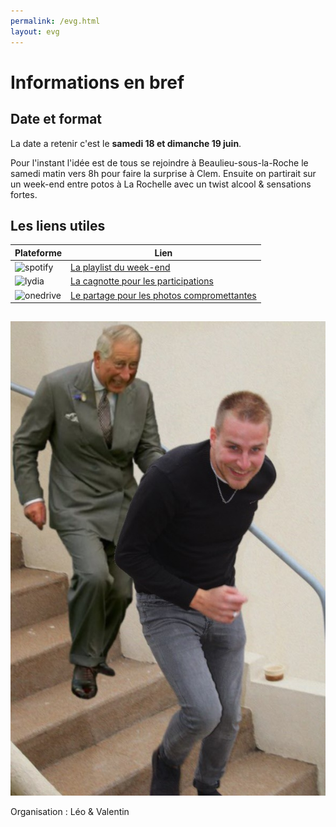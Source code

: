 ```yaml
---
permalink: /evg.html
layout: evg
---
```


# Informations en bref

## Date et format

La date a retenir c'est le **samedi 18 et dimanche 19 juin**. 

Pour l'instant l'idée est de tous se rejoindre à Beaulieu-sous-la-Roche le samedi matin vers 8h pour faire la surprise à Clem. Ensuite on partirait sur un week-end entre potos à La Rochelle avec un twist alcool & sensations fortes.

## Les liens utiles

Plateforme | Lien
---------- | ----
![spotify](https://cdn.worldvectorlogo.com/logos/spotify-1.svg) | [La playlist du week-end](https://open.spotify.com/playlist/0mYFHXW6temhSXGNnjs3iC?si=8bf133a43ce3436f)
![lydia](https://cdn.worldvectorlogo.com/logos/lydia-1.svg) | [La cagnotte pour les participations]()
![onedrive](https://cdn.worldvectorlogo.com/logos/onedrive-1.svg) | [Le partage pour les photos compromettantes](https://1drv.ms/u/s!AmiqB-xYe-mKwnPnMHLN_qhG4fBC?e=ubzxxG)

##

![Clement vs. Le Prince Charles](/evg/meme.jpg)

Organisation : Léo & Valentin

